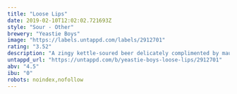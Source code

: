 ```yaml
---
title: "Loose Lips"
date: 2019-02-10T12:02:02.721693Z
style: "Sour - Other"
brewery: "Yeastie Boys"
image: "https://labels.untappd.com/labels/2912701"
rating: "3.52"
description: "A zingy kettle-soured beer delicately complimented by mau feng green tea and peaches."
untappd_url: "https://untappd.com/b/yeastie-boys-loose-lips/2912701"
abv: "4.5"
ibu: "0"
robots: noindex,nofollow
---
```

